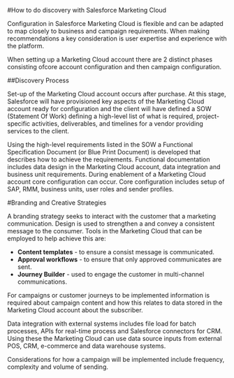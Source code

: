 #How to do discovery with Salesforce Marketing Cloud

Configuration in Salesforce Marketing Cloud is flexible and can be adapted to map closely to business and campaign requirements. When making recommendations a key consideration is user expertise and experience with the platform.

When setting up a Marketing Cloud account there are 2 distinct phases consisting ofcore account configuration and then campaign configuration.

##Discovery Process

Set-up of the Marketing Cloud account occurs after purchase. At this stage, Salesforce will have provisioned key aspects of the Marketing Cloud account ready for configuration and  the client will have defined a SOW (Statement Of Work) defining a high-level list of what is required, project-specific activities, deliverables, and timelines for a vendor providing services to the client. 

Using the high-level requirements listed in the SOW a Functional Specification Document (or Blue Print Document) is developed that describes how to achieve the requirements. Functional documentation includes data design in the Marketing Cloud account, data integration and business unit requirements. During enablement of a Marketing Cloud account core configuration can occur. Core configuration includes setup of SAP, RMM, business units, user roles and sender profiles.

#Branding and Creative Strategies

A branding strategy seeks to interact with the customer that a marketing communication. Design is used to strengthen a and convey a consistent message to the consumer. Tools in the Marketing Cloud that can be employed to help achieve this are:

* **Content templates** - to ensure a consist message is communicated.
* **Approval workflows** - to ensure that only approved communicates are sent.
* **Journey Builder** - used to engage the customer in multi-channel communications.

For campaigns or customer journeys to be implemented information is required about campaign content and how this relates to data stored in the Marketing Cloud account about the subscriber.

Data integration with external systems includes file load for batch processes, APIs for real-time process and Salesforce connectors for CRM. Using these the Marketing Cloud can use data source inputs from external POS, CRM, e-commerce and data warehouse systems.

Considerations for how a campaign will be implemented include frequency, complexity and volume of sending.

